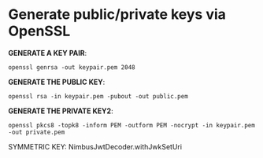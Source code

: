 
# Generate public/private keys via OpenSSL

__GENERATE A KEY PAIR__:

```openssl genrsa -out keypair.pem 2048```

__GENERATE THE PUBLIC KEY__:

```openssl rsa -in keypair.pem -pubout -out public.pem```

__GENERATE THE PRIVATE KEY2__:

```openssl pkcs8 -topk8 -inform PEM -outform PEM -nocrypt -in keypair.pem -out private.pem```

SYMMETRIC KEY:
NimbusJwtDecoder.withJwkSetUri

